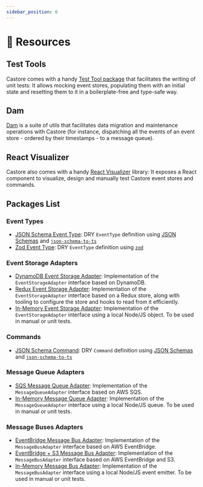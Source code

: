 ```yaml
---
sidebar_position: 6
---
```


# 📖 Resources

## Test Tools

Castore comes with a handy [Test Tool package](https://www.npmjs.com/package/@castore/test-tools) that facilitates the writing of unit tests: It allows mocking event stores, populating them with an initial state and resetting them to it in a boilerplate-free and type-safe way.

## Dam

[Dam](https://www.npmjs.com/package/@castore/dam) is a suite of utils that facilitates data migration and maintenance operations with Castore (for instance, dispatching all the events of an event store - ordered by their timestamps - to a message queue).

## React Visualizer

Castore also comes with a handy [React Visualizer](https://www.npmjs.com/package/@castore/react-visualizer) library: It exposes a React component to visualize, design and manually test Castore event stores and commands.

## Packages List

### Event Types

- [JSON Schema Event Type](https://www.npmjs.com/package/@castore/json-schema-event): DRY `EventType` definition using [JSON Schemas](http://json-schema.org/understanding-json-schema/reference/index.html) and [`json-schema-to-ts`](https://github.com/ThomasAribart/json-schema-to-ts)
- [Zod Event Type](https://www.npmjs.com/package/@castore/zod-event): DRY `EventType` definition using [`zod`](https://github.com/colinhacks/zod)

### Event Storage Adapters

- [DynamoDB Event Storage Adapter](https://www.npmjs.com/package/@castore/dynamodb-event-storage-adapter): Implementation of the `EventStorageAdapter` interface based on DynamoDB.
- [Redux Event Storage Adapter](https://www.npmjs.com/package/@castore/redux-event-storage-adapter): Implementation of the `EventStorageAdapter` interface based on a Redux store, along with tooling to configure the store and hooks to read from it efficiently.
- [In-Memory Event Storage Adapter](https://www.npmjs.com/package/@castore/inmemory-event-storage-adapter): Implementation of the `EventStorageAdapter` interface using a local Node/JS object. To be used in manual or unit tests.

### Commands

- [JSON Schema Command](https://www.npmjs.com/package/@castore/json-schema-command): DRY `Command` definition using [JSON Schemas](http://json-schema.org/understanding-json-schema/reference/index.html) and [`json-schema-to-ts`](https://github.com/ThomasAribart/json-schema-to-ts)

### Message Queue Adapters

- [SQS Message Queue Adapter](https://www.npmjs.com/package/@castore/sqs-message-queue-adapter): Implementation of the `MessageQueueAdapter` interface based on AWS SQS.
- [In-Memory Message Queue Adapter](https://www.npmjs.com/package/@castore/in-memory-message-queue-adapter): Implementation of the `MessageQueueAdapter` interface using a local Node/JS queue. To be used in manual or unit tests.

### Message Buses Adapters

- [EventBridge Message Bus Adapter](https://www.npmjs.com/package/@castore/event-bridge-message-bus-adapter): Implementation of the `MessageBusAdapter` interface based on AWS EventBridge.
- [EventBridge + S3 Message Bus Adapter](https://www.npmjs.com/package/@castore/event-bridge-s3-message-bus-adapter/README.md): Implementation of the `MessageBusAdapter` interface based on AWS EventBridge and S3.
- [In-Memory Message Bus Adapter](https://www.npmjs.com/package/@castore/in-memory-message-bus-adapter): Implementation of the `MessageBusAdapter` interface using a local Node/JS event emitter. To be used in manual or unit tests.
